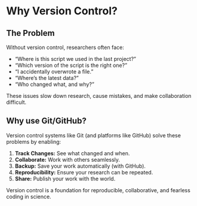 # Why Version Control?

## The Problem

Without version control, researchers often face:

- “Where is this script we used in the last project?”
- “Which version of the script is the right one?”
- “I accidentally overwrote a file.”
- “Where’s the latest data?”
- “Who changed what, and why?”

These issues slow down research, cause mistakes, and make collaboration difficult.

## Why use Git/GitHub?

Version control systems like Git (and platforms like GitHub) solve these problems by enabling:

1. **Track Changes:** See what changed and when.
2. **Collaborate:** Work with others seamlessly.
3. **Backup:** Save your work automatically (with GitHub).
4. **Reproducibility:** Ensure your research can be repeated.
5. **Share:** Publish your work with the world.

Version control is a foundation for reproducible, collaborative, and fearless coding in science.
